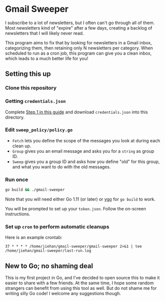 # Gmail Sweeper

I subscribe to a lot of newsletters, but I often can't go through all of them.  Most newsletters kind of "expire" after a few days, creating a backlog of newsletters that I will likely never read.

This program aims to fix that by looking for newsletters in a Gmail inbox, categorizing them, then retaining only N newsletters per category.  When scheduled to run as a cron job, this program can give you a clean inbox, which leads to a much better life for you!

## Setting this up

### Clone this repository

### Getting `credentials.json`

Complete [Step 1 in this guide](https://developers.google.com/gmail/api/quickstart/go) and download `credentials.json` into this directory.

### Edit `sweep_policy/policy.go`

* `Fetch` lets you define the scope of the messages you look at during each clean up.
* `Group` gives you an email message and asks you for a `string` as group ID.
* `Sweep` gives you a group ID and asks how you define "old" for this group, and what you want to do with the old messages.

### Run once

```bash
go build && ./gmail-sweeper
```

Note that you will need either Go 1.11 (or later) or [vgo](https://github.com/golang/go/wiki/vgo) for `go build` to work.

You will be prompted to set up your `token.json`.  Follow the on-screen instructions.

### Set up `cron` to perform automatic cleanups

Here is an example crontab:
```
37 * * * * /home/jiehan/gmail-sweeper/gmail-sweeper 2>&1 | tee /home/jiehan/gmail-sweeper/last-run.log
```

## New to Go; no shaming deal

This is my first project in Go, and I've decided to open source this to make it easier to share with a few friends.  At the same time, I hope some random strangers can benefit from using this tool as well.  But do not shame me for writing silly Go code!  I welcome any suggestions though.
